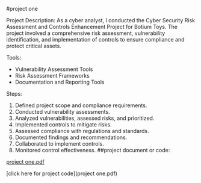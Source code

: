 #project one

Project Description:
As a cyber analyst, I conducted the Cyber Security Risk Assessment and Controls Enhancement Project for Botium Toys. 
The project involved a comprehensive risk assessment, 
vulnerability identification, and implementation of controls to ensure compliance and protect critical assets.

Tools:
- Vulnerability Assessment Tools
- Risk Assessment Frameworks
- Documentation and Reporting Tools

Steps:
1. Defined project scope and compliance requirements.
2. Conducted vulnerability assessments.
3. Analyzed vulnerabilities, assessed risks, and prioritized.
4. Implemented controls to mitigate risks.
5. Assessed compliance with regulations and standards.
6. Documented findings and recommendations.
7. Collaborated to implement controls.
8. Monitored control effectiveness.
##project document or  code:

[project one.pdf](./project%20one.pdf)






[click here for project code](project one.pdf)
   


